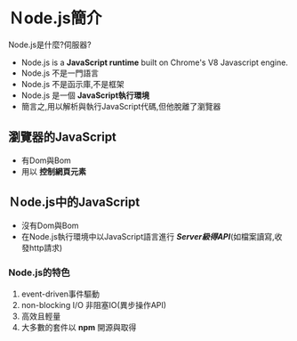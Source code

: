 # Ｎode.js簡介
Node.js是什麼?伺服器?
- Node.js is a **JavaScript runtime** built on Chrome's V8 Javascript engine.
- Node.js 不是一門語言
- Node.js 不是函示庫,不是框架
- Node.js 是一個 **JavaScript執行環境**
- 簡言之,用以解析與執行JavaScript代碼,但他脫離了瀏覽器
## 瀏覽器的JavaScript
- 有Dom與Bom
- 用以 **控制網頁元素**
## Ｎode.js中的JavaScript
- 沒有Dom與Bom
- 在Node.js執行環境中以JavaScript語言進行 ***Server級得API***(如檔案讀寫,收發http請求)
### Node.js的特色
1. event-driven事件驅動
2. non-blocking I/O 非阻塞IO(異步操作API)
3. 高效且輕量
4. 大多數的套件以 **npm** 開源與取得
